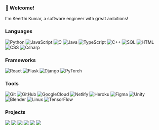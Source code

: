 ### 👋 Welcome!
I'm Keerthi Kumar, a software engineer with great ambitions!


### Languages

![Python](https://img.shields.io/badge/-Python-000?&logo=Python)
![JavaScript](https://img.shields.io/badge/-JavaScript-000?&logo=JavaScript)
![C](https://img.shields.io/badge/-C-000?&logo=C)
![Java](https://img.shields.io/badge/-Java-000?&logo=Java&logoColor=007396)
![TypeScript](https://img.shields.io/badge/-TypeScript-000?&logo=TypeScript)
![C++](https://img.shields.io/badge/-C++-000?&logo=c%2b%2b&logoColor=00599C)
![SQL](https://img.shields.io/badge/-SQL-000?&logo=MySQL)
![HTML](https://img.shields.io/badge/-HTML-000?&logo=html5)
![CSS](https://img.shields.io/badge/-CSS-000?&logo=css3)
![Csharp](https://img.shields.io/badge/-csharp-000?&logo=csharp)


### Frameworks

![React](https://img.shields.io/badge/-React-000?&logo=React)
![Flask](https://img.shields.io/badge/-Flask-000?&logo=flask)
![Django](https://img.shields.io/badge/-Django-000?&logo=django)
![PyTorch](https://img.shields.io/badge/-PyTorch-000?&logo=PyTorch)


### Tools

![Git](https://img.shields.io/badge/-Git-000?&logo=git)
![GitHub](https://img.shields.io/badge/-GitHub-000?&logo=github)
![GoogleCloud](https://img.shields.io/badge/-GoogleCloud-000?&logo=googlecloud)
![Netlify](https://img.shields.io/badge/-Netlify-000?&logo=netlify)
![Heroku](https://img.shields.io/badge/-Heroku-000?&logo=heroku)
![Figma](https://img.shields.io/badge/-Figma-000?&logo=figma)
![Unity](https://img.shields.io/badge/-Unity-000?&logo=unity)
![Blender](https://img.shields.io/badge/-Blender-000?&logo=blender)
![Linux](https://img.shields.io/badge/-Linux-000?&logo=Linux)
![TensorFlow](https://img.shields.io/badge/-TensorFlow-000?&logo=TensorFlow)

### Projects

[![](https://img.shields.io/badge/-🛒%20Shopping%20Assistant-000)](https://github.com/keerthikmr/Voice-assisted-e-commerce-shopping)
[![](https://img.shields.io/badge/-🎥%20Video%20Compression-000)](https://github.com/keerthikmr/video-compression)
[![](https://img.shields.io/badge/-❔%20Summarizer-000)](https://github.com/keerthikmr/Quiz-App)
[![](https://img.shields.io/badge/-🍔%20Kitchen%20Assistant-000)](https://github.com/keerthikmr/acm-hackathon)
[![](https://img.shields.io/badge/-🦕%20DinoStat-000)](https://github.com/chingu-voyages/v48-tier2-team-11)
[![](https://img.shields.io/badge/-✔%20OnTrack-000)](https://github.com/chingu-voyages/v47-tier1-team-02)
